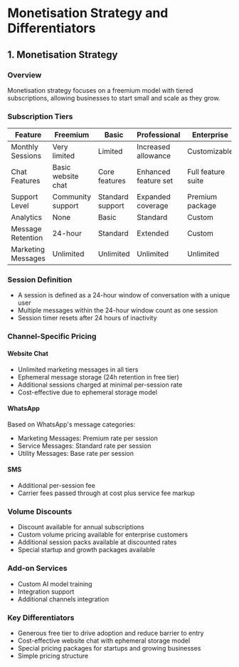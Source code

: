 # Monetisation Strategy and Differentiators


## 1. Monetisation Strategy
### Overview
Monetisation strategy focuses on a freemium model with tiered subscriptions, allowing businesses to start small and scale as they grow.

### Subscription Tiers

| Feature | Freemium | Basic | Professional | Enterprise |
|---------|----------|-------|--------------|------------|
| Monthly Sessions | Very limited | Limited | Increased allowance | Customizable |
| Chat Features | Basic website chat | Core features | Enhanced feature set | Full feature suite |
| Support Level | Community support | Standard support | Expanded coverage | Premium package |
| Analytics | None | Basic | Standard | Custom |
| Message Retention | 24-hour | Standard | Extended | Custom |
| Marketing Messages | Unlimited | Unlimited | Unlimited | Unlimited |

### Session Definition
- A session is defined as a 24-hour window of conversation with a unique user
- Multiple messages within the 24-hour window count as one session
- Session timer resets after 24 hours of inactivity

### Channel-Specific Pricing

#### Website Chat
- Unlimited marketing messages in all tiers
- Ephemeral message storage (24h retention in free tier)
- Additional sessions charged at minimal per-session rate
- Cost-effective due to ephemeral storage model

#### WhatsApp
Based on WhatsApp's message categories:
- Marketing Messages: Premium rate per session
- Service Messages: Standard rate per session
- Utility Messages: Base rate per session

#### SMS
- Additional per-session fee
- Carrier fees passed through at cost plus service fee markup

### Volume Discounts
- Discount available for annual subscriptions
- Custom volume pricing available for enterprise customers
- Additional session packs available at discounted rates
- Special startup and growth packages available

### Add-on Services
- Custom AI model training
- Integration support
- Additional channels integration

### Key Differentiators
- Generous free tier to drive adoption and reduce barrier to entry
- Cost-effective website chat with ephemeral storage model
- Special pricing packages for startups and growing businesses
- Simple pricing structure




